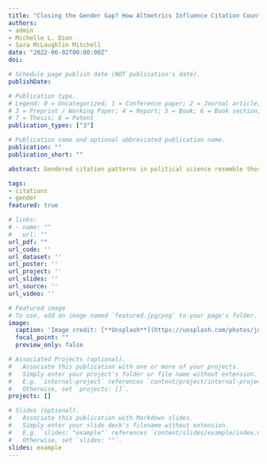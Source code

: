 ```yaml
---
title: "Closing the Gender Gap? How Altmetrics Influence Citation Counts for Political Science Journal Articles"
authors:
- admin
- Michelle L. Dion
- Sara McLaughlin Mitchell
date: "2022-06-02T00:00:00Z"
doi: 

# Schedule page publish date (NOT publication's date).
publishDate: 

# Publication type.
# Legend: 0 = Uncategorized; 1 = Conference paper; 2 = Journal article;
# 3 = Preprint / Working Paper; 4 = Report; 5 = Book; 6 = Book section;
# 7 = Thesis; 8 = Patent
publication_types: ["3"]

# Publication name and optional abbreviated publication name.
publication: ""
publication_short: ""

abstract: Gendered citation patterns in political science resemble those in many other disciplines (e.g., economics, sociology, linguistics, ecology) and show a tendency for men/mixed gender author teams to cite research by women less frequently than women authors. This citation behavior generates a citation gender gap for traditional citation metrics (e.g., citation counts, h-index). These dynamics contributed to the development of Altmetrics, one measure that captures the quantity and quality of online attention to research in multiple outlets such as news coverage, blog posts, and social media. These non-academic venues enable scholars to promote their work more actively to broad audiences. Given that women academics are as active on social media as men, Altmetrics may display fewer gender gaps. However, whether these new measures translate into better research impact using traditional citation metrics remains unclear. Our paper analyzes the relationship between Altmetrics scores (and Tweet counts) in 2017 and citations in 2021 for 8,493 articles in 21 political science journals while controlling for authors’ gender. Consistent with previous literature, we find that higher online attention scores significantly increase articles’ citation counts. We also find that solo authored pieces show the strongest marginal effects, and that solo women and women author teams accrue more citations as Altmetrics scores increase. Our results suggest that online promotion of political science research will help to shrink the gender citation gap. 

tags:
- citations
- gender
featured: true

# links:
# - name: ""
#   url: ""
url_pdf: ""
url_code: ''
url_dataset: ''
url_poster: ''
url_project: ''
url_slides: ''
url_source: ''
url_video: ''

# Featured image
# To use, add an image named `featured.jpg/png` to your page's folder. 
image:
  caption: 'Image credit: [**Unsplash**](https://unsplash.com/photos/jdD8gXaTZsc)'
  focal_point: ""
  preview_only: false

# Associated Projects (optional).
#   Associate this publication with one or more of your projects.
#   Simply enter your project's folder or file name without extension.
#   E.g. `internal-project` references `content/project/internal-project/index.md`.
#   Otherwise, set `projects: []`.
projects: []

# Slides (optional).
#   Associate this publication with Markdown slides.
#   Simply enter your slide deck's filename without extension.
#   E.g. `slides: "example"` references `content/slides/example/index.md`.
#   Otherwise, set `slides: ""`.
slides: example
---
```

